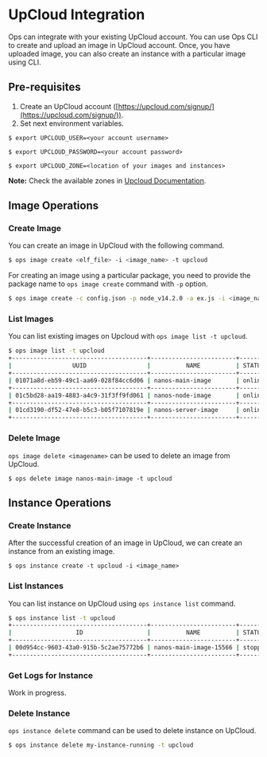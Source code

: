 UpCloud Integration
========================

Ops can integrate with your existing UpCloud account. You can use Ops CLI to create and upload an image in UpCloud account.
Once, you have uploaded image, you can also create an instance with a particular image using CLI.

## Pre-requisites

1. Create an UpCloud account ([https://upcloud.com/signup/](https://upcloud.com/signup/)).
2. Set next environment variables.
```
$ export UPCLOUD_USER=<your account username>

$ export UPCLOUD_PASSWORD=<your account password>

$ export UPCLOUD_ZONE=<location of your images and instances>
```

**Note:** Check the available zones in [Upcloud Documentation](https://developers.upcloud.com/1.2/5-zones/).

## Image Operations
### Create Image
You can create an image in UpCloud with the following command.

```sh
$ ops image create <elf_file> -i <image_name> -t upcloud
```

For creating an image using a particular package, you need to provide the package name to `ops image create` command with `-p` option.

```sh
$ ops image create -c config.json -p node_v14.2.0 -a ex.js -i <image_name> -t upcloud
```

### List Images

You can list existing images on Upcloud with `ops image list -t upcloud`.

```sh
$ ops image list -t upcloud
+--------------------------------------+------------------------+--------+---------+------------------+
|                 UUID                 |          NAME          | STATUS |  SIZE   |    CREATEDAT     |
+--------------------------------------+------------------------+--------+---------+------------------+
| 01071a8d-eb59-49c1-aa69-028f84cc6d06 | nanos-main-image       | online | 10.0 GB | 3 days ago       |
+--------------------------------------+------------------------+--------+---------+------------------+
| 01c5bd28-aa19-4883-a4c9-31f3ff9fd061 | nanos-node-image       | online | 10.0 GB | 1 month ago      |
+--------------------------------------+------------------------+--------+---------+------------------+
| 01cd3190-df52-47e8-b5c3-b05f7107819e | nanos-server-image     | online | 10.0 GB | 1 year ago       |
+--------------------------------------+------------------------+--------+---------+------------------+
```

### Delete Image

`ops image delete <imagename>` can be used to delete an image from UpCloud.

```
$ ops delete image nanos-main-image -t upcloud
```

## Instance Operations
### Create Instance

After the successful creation of an image in UpCloud, we can create an instance from an existing image.
```
$ ops instance create -t upcloud -i <image_name>
```

### List Instances

You can list instance on UpCloud using `ops instance list` command.

```sh
$ ops instance list -t upcloud
+--------------------------------------+------------------------+---------+-------------+-----------------------------------------+
|                  ID                  |          NAME          | STATUS  | PRIVATE IPS |               PUBLIC IPS                |
+--------------------------------------+------------------------+---------+-------------+-----------------------------------------+
| 00d954cc-9603-43a0-915b-5c2ae75772b6 | nanos-main-image-15566 | stopped | 10.8.3.63   | 209.151.144.166                         |
+--------------------------------------+------------------------+---------+-------------+-----------------------------------------+
```

### Get Logs for Instance

Work in progress.

### Delete Instance

`ops instance delete` command can be used to delete instance on UpCloud.

```sh
$ ops instance delete my-instance-running -t upcloud
```
